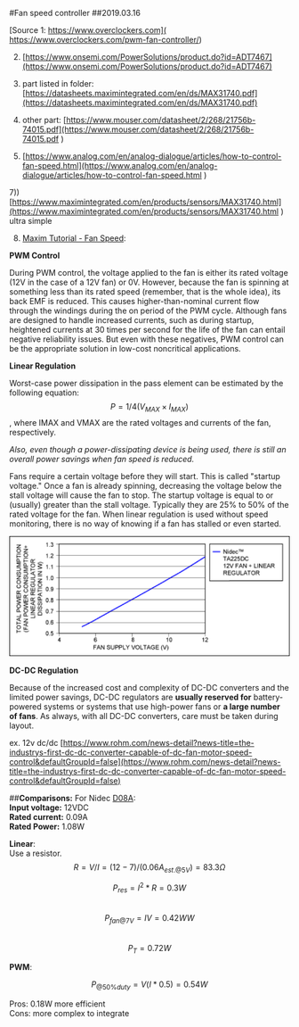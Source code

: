 #Fan speed controller
##2019.03.16

[Source 1: https://www.overclockers.com]( https://www.overclockers.com/pwm-fan-controller/)

2) [https://www.onsemi.com/PowerSolutions/product.do?id=ADT7467](https://www.onsemi.com/PowerSolutions/product.do?id=ADT7467)

3) part listed in folder: [https://datasheets.maximintegrated.com/en/ds/MAX31740.pdf](https://datasheets.maximintegrated.com/en/ds/MAX31740.pdf)

4) other part: [https://www.mouser.com/datasheet/2/268/21756b-74015.pdf](https://www.mouser.com/datasheet/2/268/21756b-74015.pdf
)

6) [https://www.analog.com/en/analog-dialogue/articles/how-to-control-fan-speed.html](https://www.analog.com/en/analog-dialogue/articles/how-to-control-fan-speed.html
)

7)) [https://www.maximintegrated.com/en/products/sensors/MAX31740.html](https://www.maximintegrated.com/en/products/sensors/MAX31740.html ) ultra simple

8) [Maxim Tutorial - Fan Speed](https://www.maximintegrated.com/en/app-notes/index.mvp/id/1784):

**PWM Control**

During PWM control, the voltage applied to the fan is either its rated voltage (12V in the case of a 12V fan) or 0V. However, because the fan is spinning at something less than its rated speed (remember, that is the whole idea), its back EMF is reduced. This causes higher-than-nominal current flow through the windings during the on period of the PWM cycle. Although fans are designed to handle increased currents, such as during startup, heightened currents at 30 times per second for the life of the fan can entail negative reliability issues. But even with these negatives, PWM control can be the appropriate solution in low-cost noncritical applications.

**Linear Regulation**

Worst-case power dissipation in the pass element can be estimated by the following equation: $$P = 1/4(V_{MAX} × I_{MAX})$$,
where IMAX and VMAX are the rated voltages and currents of the fan, respectively.

*Also, even though a power-dissipating device is being used, there is still an overall power savings when fan speed is reduced.*

Fans require a certain voltage before they will start. This is called "startup voltage." Once a fan is already spinning, decreasing the voltage below the stall voltage will cause the fan to stop. The startup voltage is equal to or (usually) greater than the stall voltage. Typically they are 25% to 50% of the rated voltage for the fan. When linear regulation is used without speed monitoring, there is no way of knowing if a fan has stalled or even started.

![linear reg power consumption](imgs/1784fig6.png)


**DC-DC Regulation**

Because of the increased cost and complexity of DC-DC converters and the limited power savings, DC-DC regulators are **usually reserved for** battery-powered systems or systems that use high-power fans or **a large number of fans**. As always, with all DC-DC converters, care must be taken during layout.

ex. 12v dc/dc [https://www.rohm.com/news-detail?news-title=the-industrys-first-dc-dc-converter-capable-of-dc-fan-motor-speed-control&defaultGroupId=false](https://www.rohm.com/news-detail?news-title=the-industrys-first-dc-dc-converter-capable-of-dc-fan-motor-speed-control&defaultGroupId=false)


##**Comparisons:**
For Nidec [D08A](https://www.nidec.com/en-Global/product/fan/category/F010/G070/P2000261/):  
**Input voltage:** 12VDC  
**Rated current:** 0.09A  
**Rated Power:** 1.08W  

**Linear**:   
Use a resistor.  
$$R= V/I = (12-7)/(0.06 A_{est.@5V})= 83.3 \Omega  $$  
 
$$P_{res} = I^2 * R = 0.3W$$  
$$P_{fan@7V} = IV = 0.42WW$$   
$$P_T = 0.72W$$   

**PWM**:   

$$
P_{@50\%duty} = V(I*0.5) = 0.54W 
$$ 

Pros: 0.18W more efficient  
Cons: more complex to integrate   

